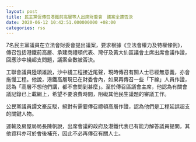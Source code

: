 ```yaml
---
layout: post
title: 民主黨促傳召港鐵前高層等人出席財委會　議案全遭否決
date: 2020-06-12 10:42:51.000000000 +08:00
categories: rss
---
```


7名民主黨議員在立法會財委會提出議案，要求根據《立法會權力及特權條例》，傳召包括港鐵前高層、承建商禮頓代表、灣仔及黃大仙區議會主席出席會議作證，回應沙中綫超支問題，議案全數被否決。

工聯會議員陸頌雄說，沙中綫工程接近尾聲，現時傳召有關人士已經無意義，亦會拖慢工程。他說，港鐵高層現已在財委會內，如果再傳召一些「下線」人員作證，認為「高層不想他們講，都不會問到甚麼」。至於傳召區議會主席，他認為有關會議記錄已上載網上，希望不要浪費時間，阻礙其他民生議題的審議工作。

公民黨議員譚文豪反駁，絕對有需要傳召禮頓高層作證，認為他們是工程延誤超支的關鍵人物。

運輸及房屋局局長陳帆說，出席會議的政府及港鐵代表已有能力解答議員提問，其他資料亦可於會後補充，因此不必再傳召有關人士。
